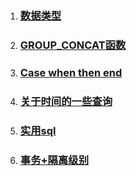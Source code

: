 1. ### [数据类型](/sql/shu-ju-lei-xing.md)
2. ### [GROUP\_CONCAT函数](/sql/mysql/groupconcat.md)
3. ### [Case when then end](/sql/mysql/case-when-then-end.md)
4. ### [关于时间的一些查询](/sql/mysql/guan-yu-shi-jian-de-yi-xie-cha-xun.md)
5. ### [实用sql](/sql/mysql/shi-yong-sql.md)
6. ### [事务+隔离级别](/sql/mysql/shi-52a1+-ge-li-ji-bie.md)



